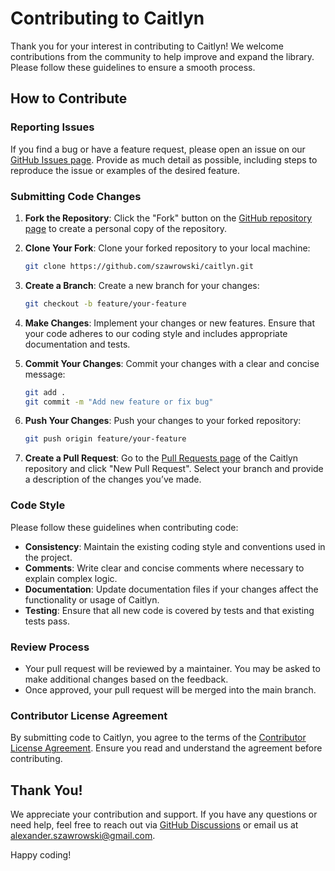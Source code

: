 # Contributing to Caitlyn

Thank you for your interest in contributing to Caitlyn!
We welcome contributions from the community to help improve and expand the
library. Please follow these guidelines to ensure a smooth process.

## How to Contribute

### Reporting Issues

If you find a bug or have a feature request, please open an issue on our
[GitHub Issues page](https://github.com/szawrowski/caitlyn/issues).
Provide as much detail as possible,
including steps to reproduce the issue or examples of the desired feature.

### Submitting Code Changes

1. **Fork the Repository**: Click the "Fork" button on the
   [GitHub repository page](https://github.com/szawrowski/caitlyn) to create a
   personal copy of the repository.

2. **Clone Your Fork**: Clone your forked repository to your local machine:

   ```sh
   git clone https://github.com/szawrowski/caitlyn.git
   ```

3. **Create a Branch**: Create a new branch for your changes:

   ```sh
   git checkout -b feature/your-feature
   ```

4. **Make Changes**: Implement your changes or new features.
   Ensure that your code adheres to our coding style and includes appropriate
   documentation and tests.

5. **Commit Your Changes**: Commit your changes with a clear and concise
   message:

   ```sh
   git add .
   git commit -m "Add new feature or fix bug"
   ```

6. **Push Your Changes**: Push your changes to your forked repository:

   ```sh
   git push origin feature/your-feature
   ```

7. **Create a Pull Request**: Go to the
   [Pull Requests page](https://github.com/szawrowski/caitlyn/pulls) of the
   Caitlyn repository and click "New Pull Request".
   Select your branch and provide a description of the changes you’ve made.

### Code Style

Please follow these guidelines when contributing code:

- **Consistency**: Maintain the existing coding style and conventions used in
  the project.
- **Comments**: Write clear and concise comments where necessary to explain
  complex logic.
- **Documentation**: Update documentation files if your changes affect the
  functionality or usage of Caitlyn.
- **Testing**: Ensure that all new code is covered by tests and that existing
  tests pass.

### Review Process

- Your pull request will be reviewed by a maintainer. You may be asked to make
  additional changes based on the feedback.
- Once approved, your pull request will be merged into the main branch.

### Contributor License Agreement

By submitting code to Caitlyn, you agree to the terms of the
[Contributor License Agreement](contributor-license-agreement.md).
Ensure you read and understand the agreement before contributing.

## Thank You!

We appreciate your contribution and support.
If you have any questions or need help, feel free to reach out via
[GitHub Discussions](https://github.com/szawrowski/caitlyn/discussions) or email
us at [alexander.szawrowski@gmail.com](mailto:alexander.szawrowski@gmail.com).

Happy coding!
